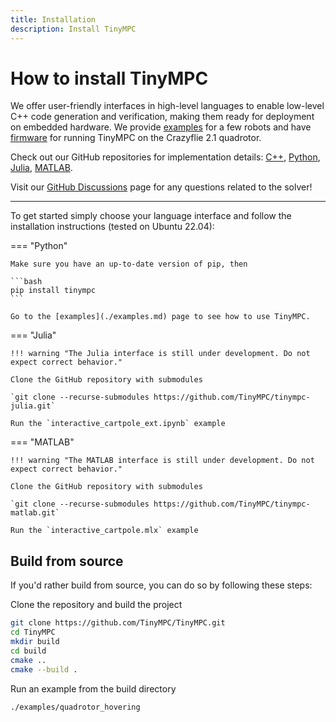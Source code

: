 ```yaml
---
title: Installation
description: Install TinyMPC
---
```


# How to install TinyMPC

We offer user-friendly interfaces in high-level languages to enable low-level C++ code generation and verification, making them ready for deployment on embedded hardware. We provide [examples](examples.md) for a few robots and have [firmware](https://github.com/RoboticExplorationLab/tinympc-crazyflie-firmware) for running TinyMPC on the Crazyflie 2.1 quadrotor.

Check out our GitHub repositories for implementation details: [C++](https://github.com/TinyMPC/TinyMPC), [Python](https://github.com/TinyMPC/tinympc-python), [Julia](https://github.com/TinyMPC/tinympc-julia), [MATLAB](https://github.com/TinyMPC/tinympc-matlab).

Visit our [GitHub Discussions](https://github.com/TinyMPC/discussions) page for any questions related to the solver!

---

To get started simply choose your language interface and follow the installation instructions (tested on Ubuntu 22.04):

=== "Python"

    Make sure you have an up-to-date version of pip, then

    ```bash
    pip install tinympc
    ```
    
    Go to the [examples](./examples.md) page to see how to use TinyMPC.

=== "Julia"

    !!! warning "The Julia interface is still under development. Do not expect correct behavior."

    Clone the GitHub repository with submodules

    `git clone --recurse-submodules https://github.com/TinyMPC/tinympc-julia.git`

    Run the `interactive_cartpole_ext.ipynb` example
    
=== "MATLAB"

    !!! warning "The MATLAB interface is still under development. Do not expect correct behavior."

    Clone the GitHub repository with submodules

    `git clone --recurse-submodules https://github.com/TinyMPC/tinympc-matlab.git`

    Run the `interactive_cartpole.mlx` example


## Build from source

If you'd rather build from source, you can do so by following these steps: 


Clone the repository and build the project

```bash
git clone https://github.com/TinyMPC/TinyMPC.git
cd TinyMPC
mkdir build
cd build
cmake ..
cmake --build .
```

Run an example from the build directory

```bash
./examples/quadrotor_hovering
```
